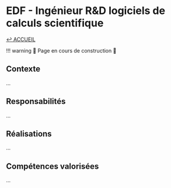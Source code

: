# EDF - Ingénieur R&D logiciels de calculs scientifique

[↩ ACCUEIL](../index.md)

!!! warning
    🚧 Page en cours de construction 🚧

## Contexte

...

## Responsabilités

...

## Réalisations

...

## Compétences valorisées

...
